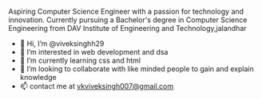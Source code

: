 Aspiring Computer Science Engineer with a passion for technology and innovation. Currently pursuing a Bachelor's degree in Computer Science Engineering from DAV Institute of Engineering and Technology,jalandhar


- 👋 Hi, I’m @viveksinghh29
- 👀 I’m interested in web development and dsa
- 🌱 I’m currently learning css and html
- 💞️ I’m looking to collaborate with like minded people to gain and explain knowledge
- 📫 contact me at vkviveksingh007@gmail.com

<!---
viveksinghh29/viveksinghh29 is a ✨ special ✨ repository because its `README.md` (this file) appears on your GitHub profile.
You can click the Preview link to take a look at your changes.
--->
